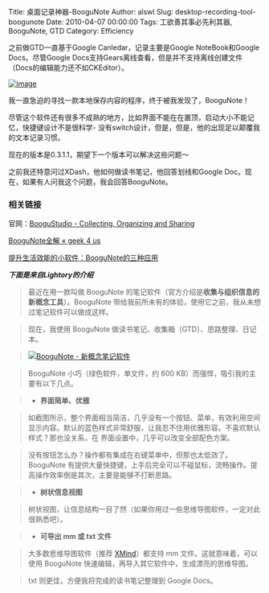 Title: 桌面记录神器-BooguNote
Author: alswl
Slug: desktop-recording-tool-boogunote
Date: 2010-04-07 00:00:00
Tags: 工欲善其事必先利其器, BooguNote, GTD
Category: Efficiency

之前做GTD一直基于Google Canledar，记录主要是Google NoteBook和Google Docs。尽管Google
Docs支持Gears离线查看，但是并不支持离线创建文件（Docs的编辑能力还不如CKEditor）。

[![image](https://ohsolnxaa.qnssl.com/upload_dropbox/201004/boogu_note.jpg)](https://ohsolnxaa.qnssl.com/upload_dropbox/201004/boogu_note.jpg)

我一直急迫的寻找一款本地保存内容的程序，终于被我发现了，BooguNote！

尽管这个软件还有很多不成熟的地方，比如界面不能在在置顶，启动大小不能记忆，快捷键设计不是很科学-
没有switch设计，但是，但是，他的出现足以颠覆我的文本记录习惯。

现在的版本是0.3.1.1，期望下一个版本可以解决这些问题～

之前我还特意问过XDash，他如何做读书笔记，他回答划线和Google Doc。现在，如果有人问我这个问题，我会回答BooguNote。

### 相关链接

官网：[BooguStudio - Collecting, Organizing and Sharing](http://boogu.me/)

[BooguNote全解 « geek 4 us](http://geek4.us/all-in-boogunote/)

[提升生活效能的小软件：BooguNote的三种应用](http://www.gtdstudy.com/?p=1761&replytocom=124821)

***下面是来自Lightory的介绍***

> 最近在用一款叫做 BooguNote 的笔记软件（官方介绍是**收集与组织信息的新概念工具**）。BooguNote
带给我前所未有的体验，使用它之前，我从未想过笔记软件可以做成这样。

>

> 现在，我使用 BooguNote 做读书笔记、收集箱（GTD）、思路整理、日记本。

>

> [![BooguNote - 新概念笔记软件](https://ohsolnxaa.qnssl.com/upload_dropbox/201004/boogunote.png)](http://lightory.net/boogunote/479/)

>

> BooguNote 小巧（绿色软件，单文件，约 600 KB）而强悍，吸引我的主要有以下几点。

>

>   * **界面简单、优雅**

>

> 如截图所示，整个界面相当简洁，几乎没有一个按钮、菜单，有效利用空间显示内容。默认的蓝色样式非常舒服，让我忍不住用优雅形容。不喜欢默认样式？那也没关系，在
界面设置中，几乎可以改变全部配色方案。

>

> 没有按钮怎么办？操作都有集成在右键菜单中，但那也太低效了。BooguNote
有提供大量快捷键，上手后完全可以不碰鼠标，流畅操作。提高操作效率倒是其次，主要是能够不打断思路。

>

>   * **树状信息视图**

>

> 树状视图，让信息结构一目了然（如果你用过一些思维导图软件，一定对此很熟悉吧）。

>

>   * **可导出 mm 或 txt 文件**

>

> 大多数思维导图软件（推荐 [XMind](http://www.xmind.net/)）都支持 mm 文件。这就意味着，可以使用 BooguNote
快速编辑，再导入其它软件中，生成漂亮的思维导图。

>

> txt 则更佳，方便我将完成的读书笔记整理到 Google Docs。

